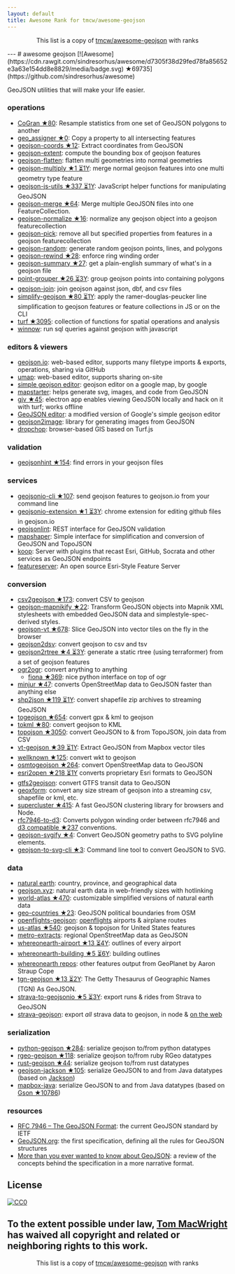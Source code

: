 ```yaml
---
layout: default
title: Awesome Rank for tmcw/awesome-geojson
---
```


<p align="center">
	This list is a copy of <a href="https://github.com/tmcw/awesome-geojson">tmcw/awesome-geojson</a> with ranks
</p>
---
# awesome geojson [![Awesome](https://cdn.rawgit.com/sindresorhus/awesome/d7305f38d29fed78fa85652e3a63e154dd8e8829/media/badge.svg) ★69735](https://github.com/sindresorhus/awesome)

GeoJSON utilities that will make your life easier.

### operations

* [CoGran ★80](https://github.com/berlinermorgenpost/cogran): Resample statistics from one set of GeoJSON polygons to another
* [geo_assigner ★0](https://github.com/stadt-karlsruhe/geo_assigner): Copy a property to all intersecting features
* [geojson-coords ★12](https://github.com/mapbox/geojson-coords): Extract coordinates from GeoJSON
* [geojson-extent](https://www.npmjs.com/package/geojson-extent): compute the bounding box of geojson features
* [geojson-flatten](https://github.com/tmcw/geojson-flatten): flatten multi geometries into normal geometries
* [geojson-multiply ★1 ⏳1Y](https://github.com/haoliangyu/geojson-multiply):  merge normal geojson features into one multi geometry type feature
* [geojson-js-utils ★337 ⏳1Y](https://github.com/maxogden/geojson-js-utils): JavaScript helper functions for manipulating GeoJSON
* [geojson-merge ★64](https://github.com/mapbox/geojson-merge): Merge multiple GeoJSON files into one FeatureCollection.
* [geojson-normalize ★16](https://github.com/mapbox/geojson-normalize): normalize any geojson object into a geojson featurecollection
* [geojson-pick](https://www.npmjs.com/package/geojson-pick): remove all but specified properties from features in a geojson featurecollection
* [geojson-random](https://github.com/tmcw/geojson-random): generate random geojson points, lines, and polygons
* [geojson-rewind ★28](https://github.com/mapbox/geojson-rewind): enforce ring winding order
* [geojson-summary ★27](https://github.com/mapbox/geojson-summary): get a plain-english summary of what's in a geojson file
* [point-grouper ★26 ⏳3Y](https://github.com/substack/point-grouper): group geojson points into containing polygons
* [geojson-join](https://github.com/tmcw/geojson-join): join geojson against json, dbf, and csv files
* [simplify-geojson ★80 ⏳1Y](https://github.com/maxogden/simplify-geojson): apply the ramer-douglas-peucker line simplification to geojson features or feature collections in JS or on the CLI
* [turf ★3095](https://github.com/Turfjs/turf): collection of functions for spatial operations and analysis
* [winnow](https://github.com/dmfenton/winnow): run sql queries against geojson with javascript

### editors & viewers

* [geojson.io](http://geojson.io/): web-based editor, supports many filetype imports & exports, operations, sharing via GitHub
* [umap](http://umap.openstreetmap.fr/en/): web-based editor, supports sharing on-site
* [simple geojson editor](https://google-developers.appspot.com/maps/documentation/utils/geojson/): geojson editor on a google map, by google
* [mapstarter](http://mapstarter.com/): helps generate svg, images, and code from GeoJSON
* [gjv ★45](https://github.com/anandthakker/gjv): electron app enables viewing GeoJSON locally and hack on it with turf; works offline
* [GeoJSON editor](https://tomscholz.github.io/geojson-editor/): a modified version of Google's simple geojson editor
* [geojson2image](https://github.com/brycejohnston/geojson2image): library for generating images from GeoJSON
* [dropchop](http://dropchop.io/): browser-based GIS based on Turf.js

### validation

* [geojsonhint ★154](https://github.com/mapbox/geojsonhint): find errors in your geojson files

### services

* [geojsonio-cli ★107](https://github.com/mapbox/geojsonio-cli): send geojson features to geojson.io from your command line
* [geojsonio-extension ★1 ⏳3Y](https://github.com/mapbox/geojsonio-extension): chrome extension for editing github files in geojson.io
* [geojsonlint](http://geojsonlint.com/): REST interface for GeoJSON validation
* [mapshaper](http://mapshaper.org/): Simple interface for simplification and conversion of GeoJSON and TopoJSON
* [koop](https://koopjs.github.io): Server with plugins that recast Esri, GitHub, Socrata and other services as GeoJSON endpoints
* [featureserver](https://github.com/featureserver/featureserver): An open source Esri-Style Feature Server

### conversion

* [csv2geojson ★173](https://github.com/mapbox/csv2geojson): convert CSV to geojson
* [geojson-mapnikify ★22](https://github.com/mapbox/geojson-mapnikify): Transform GeoJSON objects into Mapnik XML stylesheets with embedded GeoJSON data and simplestyle-spec-derived styles.
* [geojson-vt ★678](https://github.com/mapbox/geojson-vt): Slice GeoJSON into vector tiles on the fly in the browser
* [geojson2dsv](https://github.com/tmcw/geojson2dsv): convert geojson to csv and tsv
* [geojson2rtree ★4 ⏳3Y](https://github.com/maxogden/geojson2rtree): generate a static rtree (using terraformer) from a set of geojson features
* [ogr2ogr](http://www.gdal.org/ogr2ogr.html): convert anything to anything
  * [fiona ★369](https://github.com/toblerity/fiona): nice python interface on top of ogr
* [minjur ★47](https://github.com/mapbox/minjur): converts OpenStreetMap data to GeoJSON faster than anything else
* [shp2json ★119 ⏳1Y](https://github.com/substack/shp2json): convert shapefile zip archives to streaming GeoJSON
* [togeojson ★654](https://github.com/mapbox/togeojson): convert gpx & kml to geojson
* [tokml ★80](https://github.com/mapbox/tokml): convert geojson to KML
* [topojson ★3050](https://github.com/topojson/topojson): convert GeoJSON to & from TopoJSON, join data from CSV
* [vt-geojson ★39 ⏳1Y](https://github.com/developmentseed/vt-geojson): Extract GeoJSON from Mapbox vector tiles
* [wellknown ★125](https://github.com/mapbox/wellknown): convert wkt to geojson
* [osmtogeojson ★264](https://github.com/tyrasd/osmtogeojson): convert OpenStreetMap data to GeoJSON
* [esri2open ★218 ⏳1Y](https://github.com/project-open-data/esri2open) converts proprietary Esri formats to GeoJSON
* [gtfs2geojson](https://github.com/tmcw/gtfs2geojson): convert GTFS transit data to GeoJSON
* [geoxform](https://github.com/koopjs/geoxform): convert any size stream of geojson into a streaming csv, shapefile or kml, etc.
* [supercluster ★415](https://github.com/mapbox/supercluster): A fast GeoJSON clustering library for browsers and Node.
* [rfc7946-to-d3](https://github.com/tyrasd/rfc7946-to-d3): Converts polygon winding order between rfc7946 and [d3 compatible ★237](https://github.com/d3/d3-geo#d3-geo) conventions.
* [geojson-svgify ★4](https://github.com/juliuste/geojson-svgify): Convert GeoJSON geometry paths to SVG polyline elements.
* [geojson-to-svg-cli ★3](https://github.com/derhuerst/geojson-to-svg-cli): Command line tool to convert GeoJSON to SVG.

### data

* [natural earth](http://www.naturalearthdata.com/): country, province, and geographical data
* [geojson.xyz](http://geojson.xyz/): natural earth data in web-friendly sizes with hotlinking
* [world-atlas ★470](https://github.com/topojson/world-atlas): customizable simplified versions of natural earth data
* [geo-countries ★23](https://github.com/simonepri/geo-countries): GeoJSON political boundaries from OSM
* [openflights-geojson](https://github.com/tmcw/openflights-geojson): [openflights](http://openflights.org/) airports & airplane routes
* [us-atlas ★540](https://github.com/topojson/us-atlas): geojson & topojson for United States features
* [metro-extracts](https://mapzen.com/data/metro-extracts/): regional OpenStreetMap data as GeoJSON
* [whereonearth-airport ★13 ⏳4Y](https://github.com/straup/whereonearth-airport): outlines of every airport
* [whereonearth-building ★5 ⏳6Y](https://github.com/straup/whereonearth-building): building outlines
* [whereonearth repos](https://github.com/search?q=user%3Astraup+whereonearth): other features output from GeoPlanet by Aaron Straup Cope
* [tgn-geojson ★13 ⏳2Y](https://github.com/straup/tgn-geojson): The Getty Thesaurus of Geographic Names (TGN) As GeoJSON.
* [strava-to-geojsonio ★5 ⏳3Y](https://github.com/taketime/strava-to-geojsonio): export runs & rides from Strava to GeoJSON
* [strava-geojson](https://github.com/tmcw/strava-geojson): export _all_ strava data to geojson, in node & [on the web](http://www.macwright.org/strava-geojson/)

### serialization

* [python-geojson ★284](https://github.com/frewsxcv/python-geojson): serialize geojson to/from python datatypes
* [rgeo-geojson ★118](https://github.com/rgeo/rgeo-geojson): serialize geojson to/from ruby RGeo datatypes
* [rust-geojson ★44](https://github.com/georust/rust-geojson): serialize geojson to/from rust datatypes
* [geojson-jackson ★105](https://github.com/opendatalab-de/geojson-jackson): serialize GeoJSON to and from Java datatypes (based on [Jackson](http://wiki.fasterxml.com/JacksonHome))
* [mapbox-java](https://github.com/mapbox/mapbox-java): serialize GeoJSON to and from Java datatypes (based on [Gson ★10786](https://github.com/google/gson))

### resources

* [RFC 7946 – The GeoJSON Format](https://tools.ietf.org/html/rfc7946): the current GeoJSON standard by IETF
* [GeoJSON.org](http://geojson.org/): the first specification, defining all the rules for GeoJSON structures
* [More than you ever wanted to know about GeoJSON](http://www.macwright.org/2015/03/23/geojson-second-bite.html): a review of the concepts behind the specification in a more narrative format.

## License

[![CC0](https://licensebuttons.net/p/zero/1.0/88x31.png)](https://creativecommons.org/publicdomain/zero/1.0/ )

To the extent possible under law, [Tom MacWright](http://www.macwright.org) has waived all copyright and related or neighboring rights to this work.
---
<p align="center">
	This list is a copy of <a href="https://github.com/tmcw/awesome-geojson">tmcw/awesome-geojson</a> with ranks
</p>
